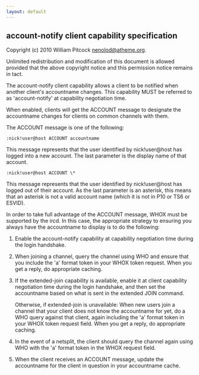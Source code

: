 ```yaml
---
layout: default
---
```


account-notify client capability specification
----------------------------------------------

Copyright (c) 2010 William Pitcock <nenolod@atheme.org>.

Unlimited redistribution and modification of this document is allowed
provided that the above copyright notice and this permission notice
remains in tact.

The account-notify client capability allows a client to be notified
when another client's accountname changes.  This capability MUST be
referred to as 'account-notify' at capability negotiation time.

When enabled, clients will get the ACCOUNT message to designate the
accountname changes for clients on common channels with them.

The ACCOUNT message is one of the following:

    :nick!user@host ACCOUNT accountname

This message represents that the user identified by nick!user@host has
logged into a new account.  The last parameter is the display name of
that account.

    :nick!user@host ACCOUNT \*

This message represents that the user identified by nick!user@host has
logged out of their account.  As the last parameter is an asterisk, this
means that an asterisk is not a valid account name (which it is not in P10
or TS6 or ESVID).

In order to take full advantage of the ACCOUNT message, WHOX must be
supported by the ircd.  In this case, the appropriate strategy to ensuring
you always have the accountname to display is to do the following:

1) Enable the account-notify capability at capability negotiation time during
   the login handshake.

2) When joining a channel, query the channel using WHO and ensure that you
   include the 'a' format token in your WHOX token request.  When you get
   a reply, do appropriate caching.

3) If the extended-join capability is available, enable it at client capability
   negotiation time during the login handshake, and then set the accountname
   based on what is sent in the extended JOIN command.

   Otherwise, if extended-join is unavailable:
   When new users join a channel that your client does not know the accountname
   for yet, do a WHO query against that client, again including the 'a' format
   token in your WHOX token request field.  When you get a reply, do appropriate
   caching.

4) In the event of a netsplit, the client should query the channel again using
   WHO with the 'a' format token in the WHOX request field.

5) When the client receives an ACCOUNT message, update the accountname for the
   client in question in your accountname cache.
